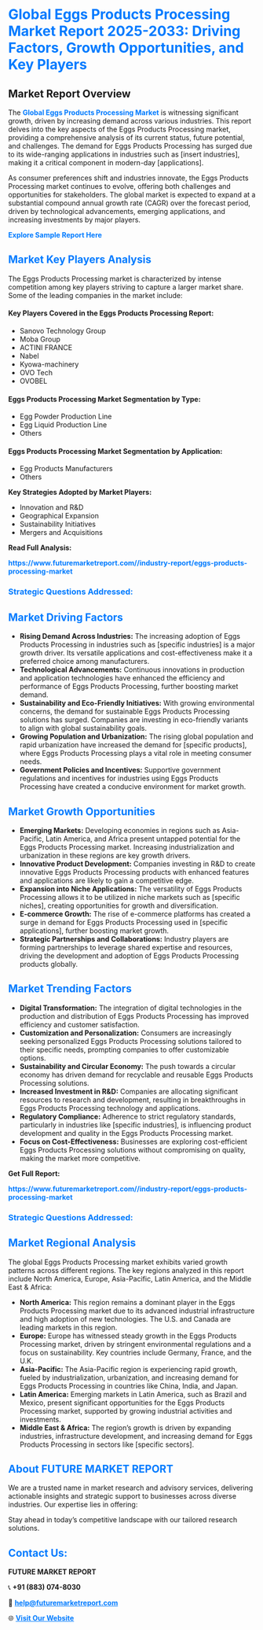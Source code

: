 <h1 style="color: #007BFF;">Global Eggs Products Processing Market Report 2025-2033: Driving Factors, Growth Opportunities, and Key Players</h1>

<section id="overview">
<h2>Market Report Overview</h2>
<p>The <a href="https://www.futuremarketreport.com//industry-report/eggs-products-processing-market" style="color: #007BFF; text-decoration: none;"><strong>Global Eggs Products Processing Market</strong></a> is witnessing significant growth, driven by increasing demand across various industries. This report delves into the key aspects of the Eggs Products Processing market, providing a comprehensive analysis of its current status, future potential, and challenges. The demand for Eggs Products Processing has surged due to its wide-ranging applications in industries such as [insert industries], making it a critical component in modern-day [applications].</p>
<p>As consumer preferences shift and industries innovate, the Eggs Products Processing market continues to evolve, offering both challenges and opportunities for stakeholders. The global market is expected to expand at a substantial compound annual growth rate (CAGR) over the forecast period, driven by technological advancements, emerging applications, and increasing investments by major players.</p>
</section>

<section id="overview">
<p><a href="https://www.futuremarketreport.com//request-sample/reportId=50345" style="color: #007BFF; text-decoration: none;"><strong>Explore Sample Report Here</strong></a></p>
</section>

<section id="key-players">
<h2 style="color: #007BFF;">Market Key Players Analysis</h2>
<p>The Eggs Products Processing market is characterized by intense competition among key players striving to capture a larger market share. Some of the leading companies in the market include:</p>
<h4>Key Players Covered in the Eggs Products Processing Report:</h4>
<ul><li>Sanovo Technology Group</li><li>Moba Group</li><li>ACTINI FRANCE</li><li>Nabel</li><li>Kyowa-machinery</li><li>OVO Tech</li><li>OVOBEL</li></ul>
<h4>Eggs Products Processing Market Segmentation by Type:</h4>
<ul><li>Egg Powder Production Line</li><li>Egg Liquid Production Line</li><li>Others</li></ul>

<h4>Eggs Products Processing Market Segmentation by Application:</h4>
<ul><li>Egg Products Manufacturers</li><li>Others</li></ul>
<p><strong>Key Strategies Adopted by Market Players:</strong></p>
<ul>
<li>Innovation and R&D</li>
<li>Geographical Expansion</li>
<li>Sustainability Initiatives</li>
<li>Mergers and Acquisitions</li>
</ul>
</section>

<section>
<p><strong>Read Full Analysis: </strong></p><a href="https://www.futuremarketreport.com//industry-report/eggs-products-processing-market" style="color: #007BFF; text-decoration: none;"><strong>https://www.futuremarketreport.com//industry-report/eggs-products-processing-market</strong></a>
<h3 style="color: #007BFF;">Strategic Questions Addressed:</h3>
</section>

<section id="driving-factors">
<h2 style="color: #007BFF;">Market Driving Factors</h2>
<ul>
<li><strong>Rising Demand Across Industries:</strong> The increasing adoption of Eggs Products Processing in industries such as [specific industries] is a major growth driver. Its versatile applications and cost-effectiveness make it a preferred choice among manufacturers.</li>
<li><strong>Technological Advancements:</strong> Continuous innovations in production and application technologies have enhanced the efficiency and performance of Eggs Products Processing, further boosting market demand.</li>
<li><strong>Sustainability and Eco-Friendly Initiatives:</strong> With growing environmental concerns, the demand for sustainable Eggs Products Processing solutions has surged. Companies are investing in eco-friendly variants to align with global sustainability goals.</li>
<li><strong>Growing Population and Urbanization:</strong> The rising global population and rapid urbanization have increased the demand for [specific products], where Eggs Products Processing plays a vital role in meeting consumer needs.</li>
<li><strong>Government Policies and Incentives:</strong> Supportive government regulations and incentives for industries using Eggs Products Processing have created a conducive environment for market growth.</li>
</ul>
</section>

<section id="growth-opportunities">
<h2 style="color: #007BFF;">Market Growth Opportunities</h2>
<ul>
<li><strong>Emerging Markets:</strong> Developing economies in regions such as Asia-Pacific, Latin America, and Africa present untapped potential for the Eggs Products Processing market. Increasing industrialization and urbanization in these regions are key growth drivers.</li>
<li><strong>Innovative Product Development:</strong> Companies investing in R&D to create innovative Eggs Products Processing products with enhanced features and applications are likely to gain a competitive edge.</li>
<li><strong>Expansion into Niche Applications:</strong> The versatility of Eggs Products Processing allows it to be utilized in niche markets such as [specific niches], creating opportunities for growth and diversification.</li>
<li><strong>E-commerce Growth:</strong> The rise of e-commerce platforms has created a surge in demand for Eggs Products Processing used in [specific applications], further boosting market growth.</li>
<li><strong>Strategic Partnerships and Collaborations:</strong> Industry players are forming partnerships to leverage shared expertise and resources, driving the development and adoption of Eggs Products Processing products globally.</li>
</ul>
</section>

<section id="trending-factors">
<h2 style="color: #007BFF;">Market Trending Factors</h2>
<ul>
<li><strong>Digital Transformation:</strong> The integration of digital technologies in the production and distribution of Eggs Products Processing has improved efficiency and customer satisfaction.</li>
<li><strong>Customization and Personalization:</strong> Consumers are increasingly seeking personalized Eggs Products Processing solutions tailored to their specific needs, prompting companies to offer customizable options.</li>
<li><strong>Sustainability and Circular Economy:</strong> The push towards a circular economy has driven demand for recyclable and reusable Eggs Products Processing solutions.</li>
<li><strong>Increased Investment in R&D:</strong> Companies are allocating significant resources to research and development, resulting in breakthroughs in Eggs Products Processing technology and applications.</li>
<li><strong>Regulatory Compliance:</strong> Adherence to strict regulatory standards, particularly in industries like [specific industries], is influencing product development and quality in the Eggs Products Processing market.</li>
<li><strong>Focus on Cost-Effectiveness:</strong> Businesses are exploring cost-efficient Eggs Products Processing solutions without compromising on quality, making the market more competitive.</li>
</ul>
</section>

<section>
<p><strong>Get Full Report: </strong></p><a href="https://www.futuremarketreport.com//industry-report/eggs-products-processing-market" style="color: #007BFF; text-decoration: none;"><strong>https://www.futuremarketreport.com//industry-report/eggs-products-processing-market</strong></a>
<h3 style="color: #007BFF;">Strategic Questions Addressed:</h3>
</section>


<section id="regional-analysis">
<h2 style="color: #007BFF;">Market Regional Analysis</h2>
<p>The global Eggs Products Processing market exhibits varied growth patterns across different regions. The key regions analyzed in this report include North America, Europe, Asia-Pacific, Latin America, and the Middle East & Africa:</p>
<ul>
<li><strong>North America:</strong> This region remains a dominant player in the Eggs Products Processing market due to its advanced industrial infrastructure and high adoption of new technologies. The U.S. and Canada are leading markets in this region.</li>
<li><strong>Europe:</strong> Europe has witnessed steady growth in the Eggs Products Processing market, driven by stringent environmental regulations and a focus on sustainability. Key countries include Germany, France, and the U.K.</li>
<li><strong>Asia-Pacific:</strong> The Asia-Pacific region is experiencing rapid growth, fueled by industrialization, urbanization, and increasing demand for Eggs Products Processing in countries like China, India, and Japan.</li>
<li><strong>Latin America:</strong> Emerging markets in Latin America, such as Brazil and Mexico, present significant opportunities for the Eggs Products Processing market, supported by growing industrial activities and investments.</li>
<li><strong>Middle East & Africa:</strong> The region’s growth is driven by expanding industries, infrastructure development, and increasing demand for Eggs Products Processing in sectors like [specific sectors].</li>
</ul>
</section>

<footer>
<h2 style="color: #007BFF;">About FUTURE MARKET REPORT</h2>
<p>We are a trusted name in market research and advisory services, delivering actionable insights and strategic support to businesses across diverse industries. Our expertise lies in offering:</p>

<p>Stay ahead in today’s competitive landscape with our tailored research solutions.</p>

<h2 style="color: #007BFF;">Contact Us:</h2>
<p><strong>FUTURE MARKET REPORT</strong></p>
<p>📞 <strong>+91 (883) 074-8030</strong></p>
<p>📧 <strong><a href="mailto:help@futuremarketreport.com" style="color: #007BFF;">help@futuremarketreport.com</a></strong></p>
<p>🌐 <strong><a href="https://www.futuremarketreport.com/" style="color: #007BFF;">Visit Our Website</a></strong></p>
</footer>
